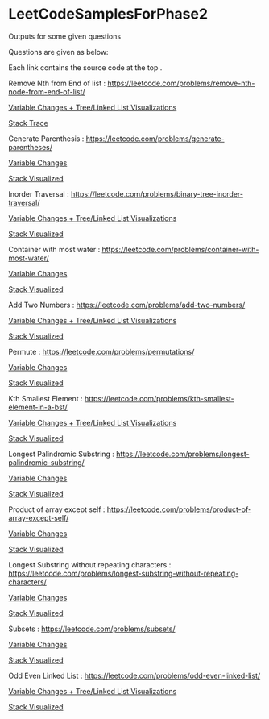 # LeetCodeSamplesForPhase2
Outputs for some given questions

Questions are given as below:

Each link contains the source code at the top .

Remove Nth from End of list : https://leetcode.com/problems/remove-nth-node-from-end-of-list/

[Variable Changes + Tree/Linked List Visualizations](/Remove%20Nth%20from%20end%20of%20list_variable.html)

[Stack Trace](Remove%20Nth%20from%20end%20of%20list_stack.html)

Generate Parenthesis : https://leetcode.com/problems/generate-parentheses/

[Variable Changes](generateParenthesis_variable.html)

[Stack Visualized](generateParenthesis_stack.html)

Inorder Traversal : https://leetcode.com/problems/binary-tree-inorder-traversal/

[Variable Changes + Tree/Linked List Visualizations](inorder_Traversal_variable.html)

[Stack Visualized](inorder_Traversal_stack.html)

Container with most water : https://leetcode.com/problems/container-with-most-water/

[Variable Changes](Container%20with%20most%20water_variable.html)

[Stack Visualized](Container%20with%20most%20water_stack.html)

Add Two Numbers : https://leetcode.com/problems/add-two-numbers/

[Variable Changes + Tree/Linked List Visualizations](Add2Numbers_variable.html)

[Stack Visualized](Add2Numbers_stack.html)


Permute : https://leetcode.com/problems/permutations/

[Variable Changes](permute_variable.html)

[Stack Visualized](permute_stack.html)



Kth Smallest Element : https://leetcode.com/problems/kth-smallest-element-in-a-bst/

[Variable Changes + Tree/Linked List Visualizations](KthSsmallestElement_variable.html)

[Stack Visualized](KthSsmallestElement_stack.html)


Longest Palindromic Substring : https://leetcode.com/problems/longest-palindromic-substring/

[Variable Changes](Longest%20Palindromic%20Substring_variable.html)

[Stack Visualized](Longest%20Palindromic%20Substring_stack.html)


Product of array except self : https://leetcode.com/problems/product-of-array-except-self/


[Variable Changes](product_of_array_except_self_variable.html)

[Stack Visualized](product_of_array_except_self_stack.html)

Longest Substring without repeating characters : https://leetcode.com/problems/longest-substring-without-repeating-characters/


[Variable Changes](longest-substring-without-repeating-characters_variable.html)

[Stack Visualized](longest-substring-without-repeating-characters_stack.html)

Subsets : https://leetcode.com/problems/subsets/

[Variable Changes](subsets_variable.html)

[Stack Visualized](subsets_stack.html)

Odd Even Linked List : https://leetcode.com/problems/odd-even-linked-list/

[Variable Changes + Tree/Linked List Visualizations](OddEvenLinkedList_variable.html)

[Stack Visualized](OddEvenLinkedList_stack.html)




